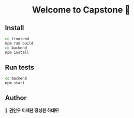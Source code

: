 <h1 align="center">Welcome to Capstone 👋</h1>
<p>
</p>



## Install

```sh
cd frontend
npm run build
cd backend
npm install
```

## Run tests

```sh
cd backend
npm start
```

## Author

👤 **권인우 이제찬 정성원 하태민**

